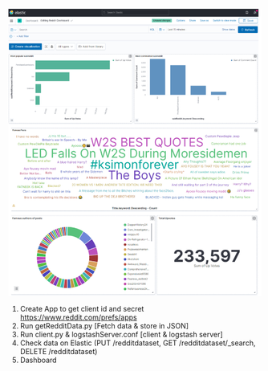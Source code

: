 ![](https://github.com/RohanDeySarkar/Reddit-Data-ELK-Dashboard/blob/master/Dashboard%20Screenshot.png?raw=true)

1. Create App to get client id and secret https://www.reddit.com/prefs/apps
2. Run getRedditData.py [Fetch data & store in JSON]
3. Run client.py & logstashServer.conf [client & logstash server]
4. Check data on Elastic 
(PUT /redditdataset, GET /redditdataset/_search, DELETE /redditdataset)
5. Dashboard
